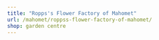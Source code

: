 ```yaml
---
title: "Ropps's Flower Factory of Mahomet"
url: /mahomet/roppss-flower-factory-of-mahomet/
shop: garden centre
---
```

